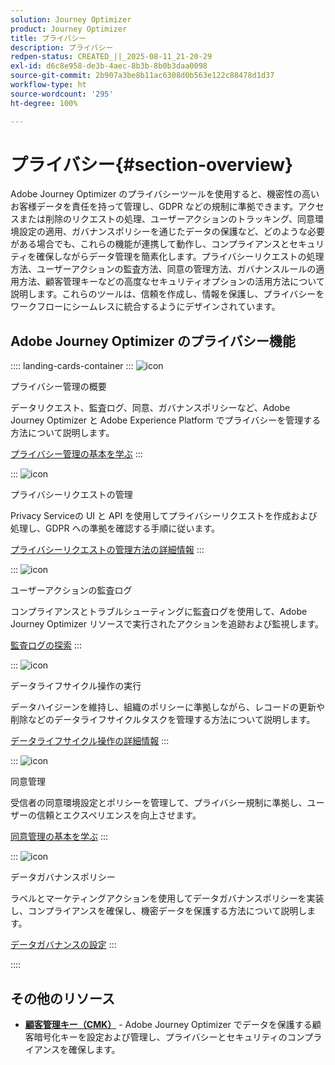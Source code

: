 ```yaml
---
solution: Journey Optimizer
product: Journey Optimizer
title: プライバシー
description: プライバシー
redpen-status: CREATED_||_2025-08-11_21-20-29
exl-id: d6c8e958-de3b-4aec-8b3b-8b0b3daa0098
source-git-commit: 2b907a3be8b11ac6308d0b563e122c88478d1d37
workflow-type: ht
source-wordcount: '295'
ht-degree: 100%

---
```


# プライバシー{#section-overview}

Adobe Journey Optimizer のプライバシーツールを使用すると、機密性の高いお客様データを責任を持って管理し、GDPR などの規制に準拠できます。アクセスまたは削除のリクエストの処理、ユーザーアクションのトラッキング、同意環境設定の適用、ガバナンスポリシーを通じたデータの保護など、どのような必要がある場合でも、これらの機能が連携して動作し、コンプライアンスとセキュリティを確保しながらデータ管理を簡素化します。プライバシーリクエストの処理方法、ユーザーアクションの監査方法、同意の管理方法、ガバナンスルールの適用方法、顧客管理キーなどの高度なセキュリティオプションの活用方法について説明します。これらのツールは、信頼を作成し、情報を保護し、プライバシーをワークフローにシームレスに統合するようにデザインされています。

## Adobe Journey Optimizer のプライバシー機能

:::: landing-cards-container
:::
![icon](https://cdn.experienceleague.adobe.com/icons/book.svg)

プライバシー管理の概要

データリクエスト、監査ログ、同意、ガバナンスポリシーなど、Adobe Journey Optimizer と Adobe Experience Platform でプライバシーを管理する方法について説明します。

[プライバシー管理の基本を学ぶ](../using/privacy/get-started-privacy.md)
:::

:::
![icon](https://cdn.experienceleague.adobe.com/icons/circle-play.svg)

プライバシーリクエストの管理

Privacy Serviceの UI と API を使用してプライバシーリクエストを作成および処理し、GDPR への準拠を確認する手順に従います。

[プライバシーリクエストの管理方法の詳細情報](../using/privacy/requests.md)
:::

:::
![icon](https://cdn.experienceleague.adobe.com/icons/list-check.svg)

ユーザーアクションの監査ログ

コンプライアンスとトラブルシューティングに監査ログを使用して、Adobe Journey Optimizer リソースで実行されたアクションを追跡および監視します。

[監査ログの探索](../using/privacy/audit-logs.md)
:::

:::
![icon](https://cdn.experienceleague.adobe.com/icons/screwdriver-wrench.svg)

データライフサイクル操作の実行

データハイジーンを維持し、組織のポリシーに準拠しながら、レコードの更新や削除などのデータライフサイクルタスクを管理する方法について説明します。

[データライフサイクル操作の詳細情報](../using/privacy/data-hygiene.md)
:::

:::
![icon](https://cdn.experienceleague.adobe.com/icons/bullseye.svg)

同意管理

受信者の同意環境設定とポリシーを管理して、プライバシー規制に準拠し、ユーザーの信頼とエクスペリエンスを向上させます。

[同意管理の基本を学ぶ](consent-landing-page.md)
:::

:::
![icon](https://cdn.experienceleague.adobe.com/icons/shield-halved.svg)

データガバナンスポリシー

ラベルとマーケティングアクションを使用してデータガバナンスポリシーを実装し、コンプライアンスを確保し、機密データを保護する方法について説明します。

[データガバナンスの設定](../using/action/action-privacy.md)
:::

::::


## その他のリソース

- **[顧客管理キー（CMK）](../using/privacy/cmk.md)** - Adobe Journey Optimizer でデータを保護する顧客暗号化キーを設定および管理し、プライバシーとセキュリティのコンプライアンスを確保します。

